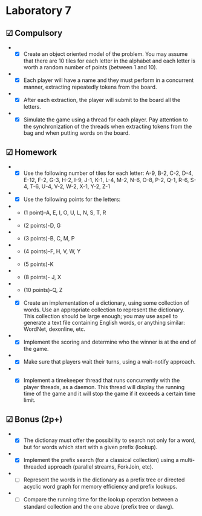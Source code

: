 # Laboratory 7

## &#9745; Compulsory
* - [x] Create an object oriented model of the problem. You may assume that there are 10 tiles for each letter in the alphabet and each letter is worth a random number of points (between 1 and 10).
* - [x] Each player will have a name and they must perform in a concurrent manner, extracting repeatedly tokens from the board.
* - [x] After each extraction, the player will submit to the board all the letters.
* - [x] Simulate the game using a thread for each player.
      Pay attention to the synchronization of the threads when extracting tokens from the bag and when putting words on the board.

## &#9745; Homework
* - [x] Use the following number of tiles for each letter: A-9, B-2, C-2, D-4, E-12, F-2, G-3, H-2, I-9, J-1, K-1, L-4, M-2, N-6, O-8, P-2, Q-1, R-6, S-4, T-6, U-4, V-2, W-2, X-1, Y-2, Z-1
* - [x] Use the following points for the letters:
* - (1 point)-A, E, I, O, U, L, N, S, T, R
* - (2 points)-D, G
* - (3 points)-B, C, M, P
* - (4 points)-F, H, V, W, Y
* - (5 points)-K
* - (8 points)- J, X
* - (10 points)-Q, Z
* - [x] Create an implementation of a dictionary, using some collection of words. Use an appropriate collection to represent the dictionary. This collection should be large enough; you may use aspell to generate a text file containing English words, or anything similar: WordNet, dexonline, etc.
* - [x] Implement the scoring and determine who the winner is at the end of the game.
* - [x] Make sure that players wait their turns, using a wait-notify approach.
* - [x] Implement a timekeeper thread that runs concurrently with the player threads, as a daemon. This thread will display the running time of the game and it will stop the game if it exceeds a certain time limit.


## &#9745; Bonus (2p+)
* - [x] The dictionay must offer the possibility to search not only for a word, but for words which start with a given prefix (lookup).
* - [x] Implement the prefix search (for a classical collection) using a multi-threaded approach (parallel streams, ForkJoin, etc).
* - [ ] Represent the words in the dictionary as a prefix tree or directed acyclic word graph for memory efficiency and prefix lookups.
* - [ ] Compare the running time for the lookup operation between a standard collection and the one above (prefix tree or dawg).